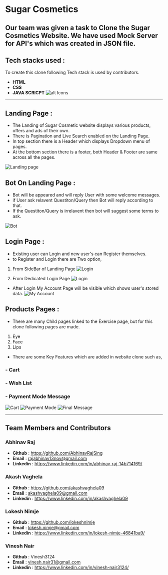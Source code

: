# Sugar Cosmetics
Our team was given a task to Clone the Sugar Cosmetics Website.
We have used Mock Server for API's which was created in JSON file.
---
## Tech stacks used :
To create this clone following Tech stack is used by contributors.
* **HTML**
* **CSS**
* **JAVA SCRICPT**
![alt Icons](https://user-images.githubusercontent.com/30186107/29488525-f55a69d0-84da-11e7-8a39-5476f663b5eb.png)
***

## Landing Page :
- The Landing of Sugar Cosmetic website displays various products, offers and ads of their own.
- There is Pagination and Live Search enabled on the Landing Page.
- In top section there is a Header which displays Dropdown menu of pages.
- At the bottom section there is a footer, both Header & Footer are same across all the pages.

![Landing page](https://tgdown.eu-gb.mybluemix.net/4553440922795968/2021-02-06_10:23:32.jpg)

## Bot On Landing Page :
- Bot will be appeared and will reply User with some welcome messages.
- if User ask relavent Questiton/Query then Bot will reply according to that.
- If the Questiton/Query is irrelavent then bot will suggest some terms to ask.

![Bot](https://tgdown.eu-gb.mybluemix.net/4551929094307776/2021-02-06_09:53:31.jpg)

## Login Page :
- Existing user can Login and new user's can Register themselves.
- to Register and Login there are Two option, 
1. From SideBar of Landing Page
![Login](https://tgdown.eu-gb.mybluemix.net/4553544002011072/2021-02-06_10:29:50.jpg)

2. From Dedicated Login Page
![Login](https://tgdown.eu-gb.mybluemix.net/4553578361749440/2021-02-06_10:30:12.jpg)

- After Login My Account Page will be visible which shows user's stored data.
![My Account](https://tgdown.eu-gb.mybluemix.net/4551894734569408/2021-02-06_09:53:21.jpg)

## Products Pages : 
- There are many Child pages linked to the Exercise page, but for this clone following pages are made.
1. Eye
2. Face
3. Lips

- There are some Key Features which are added in website clone such as,

### - Cart
### - Wish List
### - Payment Mode Message

![Cart](https://tgdown.eu-gb.mybluemix.net/4551860374831040/2021-02-06_09:53:09.jpg)
![Payment Mode](https://tgdown.eu-gb.mybluemix.net/4551826015092672/2021-02-06_09:53:01.jpg)
![Final Message](https://tgdown.eu-gb.mybluemix.net/4551791655354304/2021-02-06_09:52:48.jpg)

*** 
## Team Members and Contributors
### Abhinav Raj
- **Github** : https://github.com/AbhinavRajSing
- **Email** : rajabhinav13nov@gmail.com
- **Linkedin** : https://www.linkedin.com/in/abhinav-raj-14b714169/

### Akash Vaghela
- **Github** : https://github.com/akashvaghela09
- **Email** :  akashvaghela09@gmail.com
- **Linkedin** : https://www.linkedin.com/in/akashvaghela09

### Lokesh Nimje
- **Github** : https://github.com/lokeshnimje
- **Email** : lokesh.nimje@gmail.com
- **Linkedin** : https://www.linkedin.com/in/lokesh-nimje-46841ba9/

### Vinesh Nair
- **Github** : Vinesh3124
- **Email** : vinesh.nair31@gmail.com
- **Linkedin** : https://www.linkedin.com/in/vinesh-nair3124/
